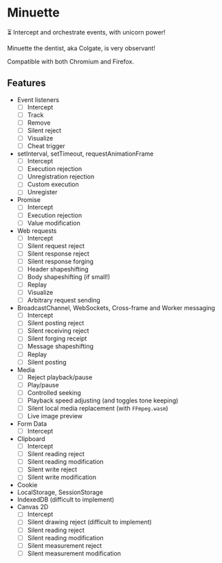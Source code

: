 # Minuette
⏳ Intercept and orchestrate events, with unicorn power!

Minuette the dentist, aka Colgate, is very observant!

Compatible with both Chromium and Firefox.

## Features
* Event listeners
  - [ ] Intercept
  - [ ] Track
  - [ ] Remove
  - [ ] Silent reject
  - [ ] Visualize
  - [ ] Cheat trigger
* setInterval, setTimeout, requestAnimationFrame
  - [ ] Intercept
  - [ ] Execution rejection
  - [ ] Unregistration rejection
  - [ ] Custom execution
  - [ ] Unregister
* Promise
  - [ ] Intercept
  - [ ] Execution rejection
  - [ ] Value modification
* Web requests
  - [ ] Intercept
  - [ ] Silent request reject
  - [ ] Silent response reject
  - [ ] Silent response forging
  - [ ] Header shapeshifting
  - [ ] Body shapeshifting (if small!)
  - [ ] Replay
  - [ ] Visualize
  - [ ] Arbitrary request sending
* BroadcastChannel, WebSockets, Cross-frame and Worker messaging
  - [ ] Intercept
  - [ ] Silent posting reject
  - [ ] Silent receiving reject
  - [ ] Silent forging receipt
  - [ ] Message shapeshifting
  - [ ] Replay
  - [ ] Silent posting
* Media
  - [ ] Reject playback/pause
  - [ ] Play/pause
  - [ ] Controlled seeking
  - [ ] Playback speed adjusting (and toggles tone keeping)
  - [ ] Silent local media replacement (with `FFmpeg.wasm`)
  - [ ] Live image preview
* Form Data
  - [ ] Intercept
* Clipboard
  - [ ] Intercept
  - [ ] Silent reading reject
  - [ ] Silent reading modification
  - [ ] Silent write reject
  - [ ] Silent write modification
* Cookie
* LocalStorage, SessionStorage
* IndexedDB (difficult to implement)
* Canvas 2D
  - [ ] Intercept
  - [ ] Silent drawing reject (difficult to implement)
  - [ ] Silent reading reject
  - [ ] Silent reading modification
  - [ ] Silent measurement reject
  - [ ] Silent measurement modification
